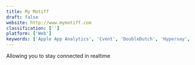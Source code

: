 ```yaml
---
title: My Motiff
draft: false 
website: http://www.mymotiff.com
classification: ['']
platform: ['Web']
keywords: ['Apple App Analytics', 'Cvent', 'DoubleDutch', 'Hypersay', 'Laravel Wave', 'Lumeos', 'Maslow', 'Siftery Track', 'SocialRank', 'SocialRank Market Intelligence for Twitter', 'SocialWall.me', 'Stadialist', 'SurveyMonkey Intelligence', 'Swift Polling', 'Tame', 'Tikly', 'Typeform', 'Usage Analytics in appFigures', 'Vrixe', 'Wedgies', 'pickSaaS']
---
```

Allowing you to stay connected in realtime